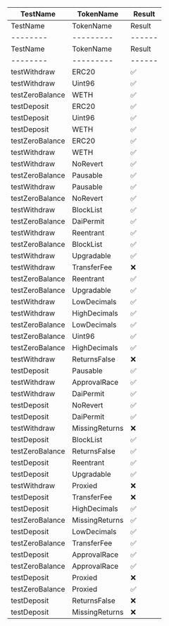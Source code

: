 | TestName | TokenName | Result |
| -------- | --------- | ------ |
| TestName | TokenName | Result |
| -------- | --------- | ------ |
| TestName | TokenName | Result |
| -------- | --------- | ------ |
| testWithdraw | ERC20 | ✅ |
| testWithdraw | Uint96 | ✅ |
| testZeroBalance | WETH | ✅ |
| testDeposit | ERC20 | ✅ |
| testDeposit | Uint96 | ✅ |
| testDeposit | WETH | ✅ |
| testZeroBalance | ERC20 | ✅ |
| testWithdraw | WETH | ✅ |
| testWithdraw | NoRevert | ✅ |
| testZeroBalance | Pausable | ✅ |
| testWithdraw | Pausable | ✅ |
| testZeroBalance | NoRevert | ✅ |
| testWithdraw | BlockList | ✅ |
| testZeroBalance | DaiPermit | ✅ |
| testWithdraw | Reentrant | ✅ |
| testZeroBalance | BlockList | ✅ |
| testWithdraw | Upgradable | ✅ |
| testWithdraw | TransferFee | ❌ |
| testZeroBalance | Reentrant | ✅ |
| testZeroBalance | Upgradable | ✅ |
| testWithdraw | LowDecimals | ✅ |
| testWithdraw | HighDecimals | ✅ |
| testZeroBalance | LowDecimals | ✅ |
| testZeroBalance | Uint96 | ✅ |
| testZeroBalance | HighDecimals | ✅ |
| testWithdraw | ReturnsFalse | ❌ |
| testDeposit | Pausable | ✅ |
| testWithdraw | ApprovalRace | ✅ |
| testWithdraw | DaiPermit | ✅ |
| testDeposit | NoRevert | ✅ |
| testDeposit | DaiPermit | ✅ |
| testWithdraw | MissingReturns | ❌ |
| testDeposit | BlockList | ✅ |
| testZeroBalance | ReturnsFalse | ✅ |
| testDeposit | Reentrant | ✅ |
| testDeposit | Upgradable | ✅ |
| testWithdraw | Proxied | ❌ |
| testDeposit | TransferFee | ❌ |
| testDeposit | HighDecimals | ✅ |
| testZeroBalance | MissingReturns | ✅ |
| testDeposit | LowDecimals | ✅ |
| testZeroBalance | TransferFee | ✅ |
| testDeposit | ApprovalRace | ✅ |
| testZeroBalance | ApprovalRace | ✅ |
| testDeposit | Proxied | ❌ |
| testZeroBalance | Proxied | ✅ |
| testDeposit | ReturnsFalse | ❌ |
| testDeposit | MissingReturns | ❌ |
